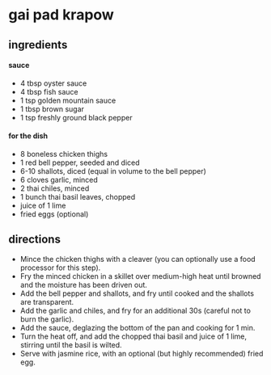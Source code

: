 # gai pad krapow

## ingredients

#### sauce
- 4 tbsp oyster sauce
- 4 tbsp fish sauce
- 1 tsp golden mountain sauce
- 1 tbsp brown sugar
- 1 tsp freshly ground black pepper

#### for the dish
- 8 boneless chicken thighs
- 1 red bell pepper, seeded and diced
- 6-10 shallots, diced (equal in volume to the bell pepper)
- 6 cloves garlic, minced
- 2 thai chiles, minced
- 1 bunch thai basil leaves, chopped
- juice of 1 lime
- fried eggs (optional)

## directions
- Mince the chicken thighs with a cleaver (you can optionally use a food
  processor for this step).
- Fry the minced chicken in a skillet over medium-high heat until browned and the moisture
  has been driven out.
- Add the bell pepper and shallots, and fry until cooked and the shallots are
  transparent.
- Add the garlic and chiles, and fry for an additional 30s (careful not to burn
  the garlic).
- Add the sauce, deglazing the bottom of the pan and cooking for 1 min.
- Turn the heat off, and add the chopped thai basil and juice of 1 lime,
  stirring until the basil is wilted.
- Serve with jasmine rice, with an optional (but highly recommended) fried egg.
